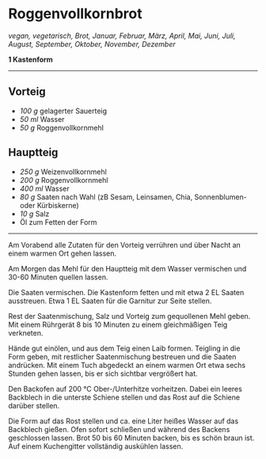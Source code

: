 # Roggenvollkornbrot

*vegan, vegetarisch, Brot, Januar, Februar, März, April, Mai, Juni, Juli, August, September, Oktober, November, Dezember*

**1 Kastenform**

---

## Vorteig

- *100 g* gelagerter Sauerteig
- *50 ml* Wasser
- *50 g* Roggenvollkornmehl

## Hauptteig

- *250 g* Weizenvollkornmehl
- *200 g* Roggenvollkornmehl
- *400 ml* Wasser
- *80 g* Saaten nach Wahl (zB Sesam, Leinsamen, Chia, Sonnenblumen- oder Kürbiskerne)
- *10 g* Salz
- Öl zum Fetten der Form

---

Am Vorabend alle Zutaten für den Vorteig verrühren und über Nacht an einem warmen Ort gehen lassen.

Am Morgen das Mehl für den Hauptteig mit dem Wasser vermischen und 30-60 Minuten quellen lassen.

Die Saaten vermischen. Die Kastenform fetten und mit etwa 2 EL Saaten ausstreuen. Etwa 1 EL Saaten für die Garnitur zur Seite stellen. 

Rest der Saatenmischung, Salz und Vorteig zum gequollenen Mehl geben. Mit einem Rührgerät 8 bis 10 Minuten zu einem gleichmäßigen Teig verkneten.

Hände gut einölen, und aus dem Teig einen Laib formen. Teigling in die Form geben, mit restlicher Saatenmischung bestreuen und die Saaten andrücken. Mit einem Tuch abgedeckt an einem warmen Ort etwa sechs Stunden gehen lassen, bis er sich sichtbar vergrößert hat.

Den Backofen auf 200 °C Ober-/Unterhitze vorheitzen. Dabei ein leeres Backblech in die unterste Schiene stellen und das Rost auf die Schiene darüber stellen.

Die Form auf das Rost stellen und ca. eine Liter heißes Wasser auf das Backblech gießen. Ofen sofort schließen und während des Backens geschlossen lassen. Brot 50 bis 60 Minuten backen, bis es schön braun ist. Auf einem Kuchengitter vollständig auskühlen lassen.
